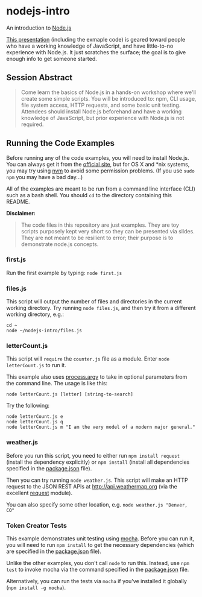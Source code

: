 # nodejs-intro

An introduction to [Node.js](http://nodejs.org/)

[This presentation](https://docs.google.com/presentation/d/1lGXFIljvgNL8TK0xmTkCiovHVNxkJJ8RmmyTio8R09k/edit?usp=sharing)
(including the exmaple code) is geared toward people who have a working knowledge of JavaScript,
and have little-to-no experience with Node.js.
It just scratches the surface; the goal is to give enough info to get someone started.


## Session Abstract

> Come learn the basics of Node.js in a hands-on workshop where we'll create some simple scripts.
> You will be introduced to: npm, CLI usage, file system access, HTTP requests, and some basic unit testing.
> Attendees should install Node.js beforehand and have a working knowledge of JavaScript, but prior experience with Node.js is not required.


## Running the Code Examples

Before running any of the code examples, you will need to install Node.js.
You can always get it from the [official site](http://nodejs.org),
but for OS X and *nix systems, you may try using
[nvm](https://github.com/creationix/nvm) to avoid some permission problems.
(If you use `sudo npm` you may have a bad day...)

All of the examples are meant to be run from a command line interface (CLI) such as a bash shell.
You should `cd` to the directory containing this README.

**Disclaimer:**
> The code files in this repository are just examples.
> They are toy scripts purposely kept very short so they can be presented via slides.
> They are not meant to be resilient to error; their purpose is to demonstrate node.js concepts. 


### first.js

Run the first example by typing: `node first.js`


### files.js

This script will output the number of files and directories in the current working directory.
Try running `node files.js`, and then try it from a different working directory, e.g.:

```
cd ~
node ~/nodejs-intro/files.js
```


### letterCount.js

This script will `require` the `counter.js` file as a module.
Enter `node letterCount.js` to run it.

This example also uses [process.argv](http://nodejs.org/api/process.html#process_process_argv)
to take in optional parameters from the command line.
The usage is like this:

```
node letterCount.js [letter] [string-to-search]
```

Try the following:

```
node letterCount.js e
node letterCount.js q
node letterCount.js m "I am the very model of a modern major general."
```


### weather.js

Before you run this script, you need to either run
`npm install request` (install the dependency explicitly)
or `npm install` (install all dependencies specified in the [package.json](./package.json) file).

Then you can try running `node weather.js`.
This script will make an HTTP request to the JSON REST APIs at http://api.weathermap.org
(via the excellent [request](https://github.com/request/request) module).

You can also specify some other location, e.g. `node weather.js "Denver, CO"`


### Token Creator Tests

This example demonstrates unit testing using [mocha](http://mochajs.org/).
Before you can run it, you will need to run `npm install` to get the necessary dependencies
(which are specified in the [package.json](./package.json) file).

Unlike the other examples, you don't call `node` to run this.
Instead, use `npm test` to invoke mocha via the command specified in the
[package.json](./package.json) file.

Alternatively, you can run the tests via `mocha`
if you've installed it globally (`npm install -g mocha`).
